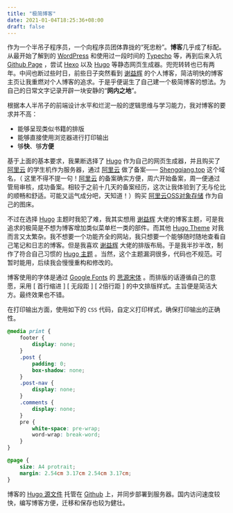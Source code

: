 ```yaml
---
title: "极简博客"
date: 2021-01-04T18:25:36+08:00
draft: false
---
```

作为一个半吊子程序员，一个向程序员团体靠拢的“死忠粉”。**博客**几乎成了标配。从最开始了解到的 [WordPress](wordpress.org) 和使用过一段时间的 [Typecho](typecho.org) 等，再到后来入坑 [Github Page](github.com)  ，尝试 [Hexo](hexo.io) 以及 [Hugo](gohugo.io) 等静态网页生成器。兜兜转转也已有两年。中间也断过些时日，前些日子突然看到 [谢益辉](yihui.org) 的个人博客，简洁明快的博客主页让我重燃对个人博客的追求。于是乎便诞生了自己建一个极简博客的想法。为自己的日常文字记录开辟一块安静的“**网内之地**”。

根据本人半吊子的前端设计水平和烂泥一般的逻辑思维与学习能力，我对博客的要求并不高：

- 能够呈现类似书籍的排版
- 能够直接使用浏览器进行打印输出
- 够**快**、够**方便**

基于上面的基本要求，我果断选择了 [Hugo](gohugo.io) 作为自己的网页生成器，并且购买了 [阿里云](https://cn.aliyun.com/) 的学生机作为服务器，通过 [阿里云](https://cn.aliyun.com/) 做了备案—— [Shengqiang.top](https://shengqiang.top/) 这个域名，（ 这里不得不提一句！[阿里云](cn.aliyun.com) 的备案确实方便，周六开始备案，周一便通过管局审核，成功备案。相较于之前十几天的备案经历，这次让我体验到了无与伦比的顺畅和舒适。可能又运气成分吧，天知道！）购买 [阿里云OSS对象存储](https://www.aliyun.com/product/oss?spm=5176.19720258.J_8058803260.100.54212c4a4K7lf4)   作为自己的图床。

不过在选择 [Hugo](gohugo.io) 主题时我犯了难，我其实想用 [谢益辉](yihui.org) 大佬的博客主题，可是我追求的极简是不想为博客增加类似菜单栏一类的部件。而其他 [Hugo Theme](https://themes.gohugo.io/) 对我而言又太繁杂。我不想要一个功能齐全的网站，我只想要一个能够随时随地查看自己笔记和日志的博客。但是我喜欢  [谢益辉](yihui.org) 大佬的排版布局。于是我半抄半改，制作了符合自己习惯的 [Hugo 主题](github.com/lulyrose/hugo-note) 。当然，这个主题漏洞很多，代码也不规范。可暂时能用，后续我会慢慢重构和修改的。

博客使用的字体是通过 [Google Fonts](https://fonts.google.com/) 的 [思源宋体](https://source.typekit.com/source-han-serif/cn/) 。而排版的话遵循自己的意愿，采用 [ 首行缩进 ] [ 无段距 ] [ 2倍行距 ] 的中文排版样式。主旨便是简洁大方。最终效果也不错。

在打印输出方面，使用如下的 `CSS` 代码，自定义打印样式，确保打印输出的正确性。

```css
@media print {
	footer {
		display: none;
	}
	.post {
		padding: 0;
		box-shadow: none;
	}
	.post-nav {
		display: none;
	}
	.comments {
		display: none;
	}
	pre {
		white-space: pre-wrap;
		word-wrap: break-word;
	}
}

@page {
	size: A4 protrait;
	margin: 2.54cm 3.17cm 2.54cm 3.17cm;
} 
```

博客的 [Hugo 源文件](github.com/lulyrose/shengqiang.me) 托管在 [Github](github.com) 上，并同步部署到服务器。国内访问速度较快，编写博客方便，迁移和保存也较为健壮。



